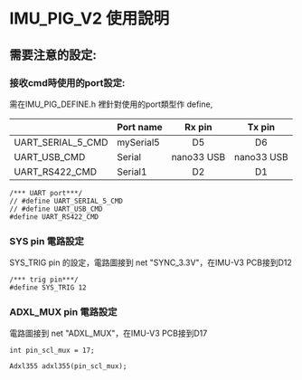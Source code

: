 # IMU_PIG_V2 使用說明

## 需要注意的設定:

### 接收cmd時使用的port設定:

需在IMU_PIG_DEFINE.h 裡針對使用的port類型作 define,

|                   | Port name |   Rx pin   |   Tx pin   |
|:------------------|:----------|:----------:|:----------:|
| UART_SERIAL_5_CMD | mySerial5 |     D5     |     D6     |
| UART_USB_CMD      | Serial    | nano33 USB | nano33 USB |
| UART_RS422_CMD    | Serial1   |     D2     |     D1     |

```commandline
/*** UART port***/
// #define UART_SERIAL_5_CMD
// #define UART_USB_CMD
#define UART_RS422_CMD
```

### SYS pin 電路設定

SYS_TRIG pin 的設定，電路圖接到 net "SYNC_3.3V"，在IMU-V3 PCB接到D12

```commandline
/*** trig pin***/
#define SYS_TRIG 12
```

### ADXL_MUX pin 電路設定

電路圖接到 net "ADXL_MUX"，在IMU-V3 PCB接到D17

```commandline
int pin_scl_mux = 17;

Adxl355 adxl355(pin_scl_mux);
```